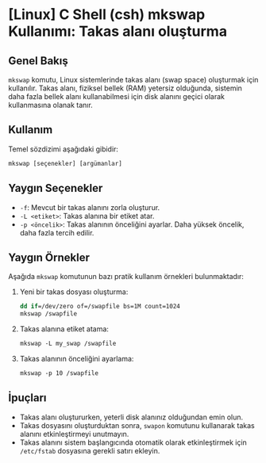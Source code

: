 # [Linux] C Shell (csh) mkswap Kullanımı: Takas alanı oluşturma

## Genel Bakış
`mkswap` komutu, Linux sistemlerinde takas alanı (swap space) oluşturmak için kullanılır. Takas alanı, fiziksel bellek (RAM) yetersiz olduğunda, sistemin daha fazla bellek alanı kullanabilmesi için disk alanını geçici olarak kullanmasına olanak tanır.

## Kullanım
Temel sözdizimi aşağıdaki gibidir:

```csh
mkswap [seçenekler] [argümanlar]
```

## Yaygın Seçenekler
- `-f`: Mevcut bir takas alanını zorla oluşturur.
- `-L <etiket>`: Takas alanına bir etiket atar.
- `-p <öncelik>`: Takas alanının önceliğini ayarlar. Daha yüksek öncelik, daha fazla tercih edilir.

## Yaygın Örnekler
Aşağıda `mkswap` komutunun bazı pratik kullanım örnekleri bulunmaktadır:

1. Yeni bir takas dosyası oluşturma:
   ```csh
   dd if=/dev/zero of=/swapfile bs=1M count=1024
   mkswap /swapfile
   ```

2. Takas alanına etiket atama:
   ```csh
   mkswap -L my_swap /swapfile
   ```

3. Takas alanının önceliğini ayarlama:
   ```csh
   mkswap -p 10 /swapfile
   ```

## İpuçları
- Takas alanı oluştururken, yeterli disk alanınız olduğundan emin olun.
- Takas dosyasını oluşturduktan sonra, `swapon` komutunu kullanarak takas alanını etkinleştirmeyi unutmayın.
- Takas alanını sistem başlangıcında otomatik olarak etkinleştirmek için `/etc/fstab` dosyasına gerekli satırı ekleyin.